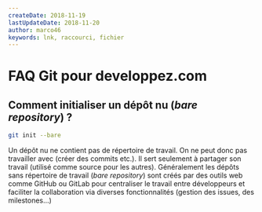 ```yaml
---
createDate: 2018-11-19
lastUpdateDate: 2018-11-20
author: marco46
keywords: lnk, raccourci, fichier
---
```


# FAQ Git pour developpez.com

## Comment initialiser un dépôt nu (*bare repository*) ?

```bash
git init --bare
```

Un dépôt nu ne contient pas de répertoire de travail. On ne peut donc pas travailler avec (créer des commits etc.). Il sert seulement à partager son travail (utilisé comme source pour les autres). Généralement les dépôts sans répertoire de travail (*bare repository*) sont créés par des outils web comme GitHub ou GitLab pour centraliser le travail entre développeurs et faciliter la collaboration via diverses fonctionnalités (gestion des issues, des milestones...)

